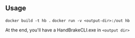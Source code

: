 ## Usage

`docker build -t hb .`
`docker run -v <output-dir>:/out hb`

At the end, you'll have a HandBrakeCLI.exe in `<output dir>`